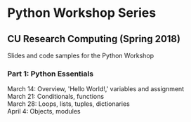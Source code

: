 # Python Workshop Series
## CU Research Computing (Spring 2018)
Slides and code samples for the Python Workshop


### Part 1:  Python Essentials  
March 14:  Overview, 'Hello World!,' variables and assignment  
March 21:  Conditionals, functions  
March 28:  Loops, lists, tuples, dictionaries  
April 4:  Objects, modules  
